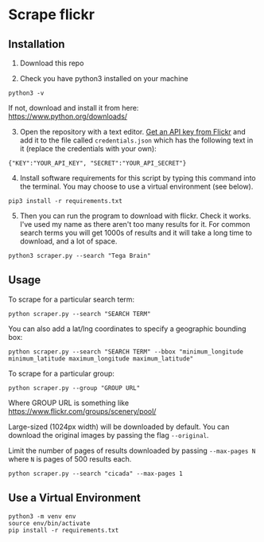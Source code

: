 # Scrape flickr

## Installation

1. Download this repo

2. Check you have python3 installed on your machine 

`python3 -v`

If not, download and install it from here: https://www.python.org/downloads/ 

3. Open the repository with a text editor. [Get an API key from Flickr](https://www.flickr.com/services/api/misc.api_keys.html) and add it to the file called `credentials.json` which has the following text in it (replace the credentials with your own):

```
{"KEY":"YOUR_API_KEY", "SECRET":"YOUR_API_SECRET"}
```

4. Install software requirements for this script by typing this command into the terminal. You may choose to use a virtual environment (see below).

`pip3 install -r requirements.txt`

5. Then you can run the program to download with flickr. Check it works. I've used my name as there aren't too many results for it. For common search terms you will get 1000s of results and it will take a long time to download, and a lot of space.

`python3 scraper.py --search "Tega Brain"`

## Usage


To scrape for a particular search term:

`python scraper.py --search "SEARCH TERM"`

You can also add a lat/lng coordinates to specify a geographic bounding box:

`python scraper.py --search "SEARCH TERM" --bbox "minimum_longitude minimum_latitude maximum_longitude maximum_latitude"`

To scrape for a particular group:

`python scraper.py --group "GROUP URL"`

Where GROUP URL is something like https://www.flickr.com/groups/scenery/pool/


Large-sized (1024px width) will be downloaded by default. You can download the original images by passing the flag `--original`.

Limit the number of pages of results downloaded by passing `--max-pages N` where `N` is pages of 500 results each.

`python scraper.py --search "cicada" --max-pages 1`


## Use a Virtual Environment

`python3 -m venv env`  
`source env/bin/activate`  
`pip install -r requirements.txt`  
